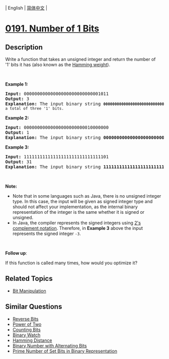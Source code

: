 
| English | [简体中文](README.md) |
# [0191. Number of 1 Bits](https://leetcode-cn.com/problems/number-of-1-bits/)
## Description
<p>Write a function that takes an unsigned integer and return&nbsp;the number of &#39;1&#39;&nbsp;bits it has (also known as the <a href="http://en.wikipedia.org/wiki/Hamming_weight" target="_blank">Hamming weight</a>).</p>

<p>&nbsp;</p>

<p><strong>Example 1:</strong></p>

<pre>
<strong>Input:</strong> 00000000000000000000000000001011
<strong>Output:</strong> 3
<strong>Explanation: </strong>The input binary string <code><strong>00000000000000000000000000001011</strong>&nbsp;has a total of three &#39;1&#39; bits.</code>
</pre>

<p><strong>Example 2:</strong></p>

<pre>
<strong>Input:</strong> 00000000000000000000000010000000
<strong>Output:</strong> 1
<strong>Explanation: </strong>The input binary string <strong>00000000000000000000000010000000</strong>&nbsp;has a total of one &#39;1&#39; bit.
</pre>

<p><strong>Example 3:</strong></p>

<pre>
<strong>Input:</strong> 11111111111111111111111111111101
<strong>Output:</strong> 31
<strong>Explanation: </strong>The input binary string <strong>11111111111111111111111111111101</strong> has a total of thirty one &#39;1&#39; bits.</pre>

<p>&nbsp;</p>

<p><strong>Note:</strong></p>

<ul>
	<li>Note that in some languages such as Java, there is no unsigned integer type. In this case, the input will be given as signed integer type and should not affect your implementation, as the internal binary representation of the integer is the same whether it is signed or unsigned.</li>
	<li>In Java,&nbsp;the compiler represents the signed integers using <a href="https://en.wikipedia.org/wiki/Two%27s_complement" target="_blank">2&#39;s complement notation</a>. Therefore, in <strong>Example 3</strong>&nbsp;above the input represents the signed integer <code>-3</code>.</li>
</ul>

<p>&nbsp;</p>

<p><b>Follow up</b>:</p>

<p>If this function is called many times, how would you optimize it?</p>

## Related Topics
- [Bit Manipulation](https://leetcode-cn.com/tag/bit-manipulation)
## Similar Questions
- [Reverse Bits](../reverse-bits/README_EN.md)
- [Power of Two](../power-of-two/README_EN.md)
- [Counting Bits](../counting-bits/README_EN.md)
- [Binary Watch](../binary-watch/README_EN.md)
- [Hamming Distance](../hamming-distance/README_EN.md)
- [Binary Number with Alternating Bits](../binary-number-with-alternating-bits/README_EN.md)
- [Prime Number of Set Bits in Binary Representation](../prime-number-of-set-bits-in-binary-representation/README_EN.md)
